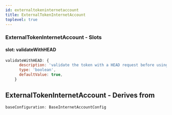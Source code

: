 ```yaml
---
id: externaltokeninternetaccount
title: ExternalTokenInternetAccount
toplevel: true
---
```







### ExternalTokenInternetAccount - Slots
#### slot: validateWithHEAD



```js
validateWithHEAD: {
      description: 'validate the token with a HEAD request before using it',
      type: 'boolean',
      defaultValue: true,
    }
```


## ExternalTokenInternetAccount - Derives from




```js
baseConfiguration: BaseInternetAccountConfig
```

 
